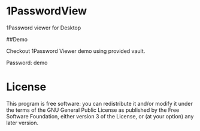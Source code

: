 # 1PasswordView
1Password viewer for Desktop

##Demo

Checkout 1Password Viewer demo using provided vault.

Password: demo

# License

This program is free software: you can redistribute it and/or modify it under the terms of the GNU General Public License as published by the Free Software Foundation, either version 3 of the License, or (at your option) any later version.
